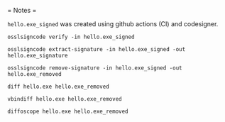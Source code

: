 = Notes =

`hello.exe_signed` was created using github actions (CI) and codesigner.

```
osslsigncode verify -in hello.exe_signed
```

```
osslsigncode extract-signature -in hello.exe_signed -out hello.exe_signature
```

```
osslsigncode remove-signature -in hello.exe_signed -out hello.exe_removed
```

```
diff hello.exe hello.exe_removed
```

```
vbindiff hello.exe hello.exe_removed
```

```
diffoscope hello.exe hello.exe_removed
```
